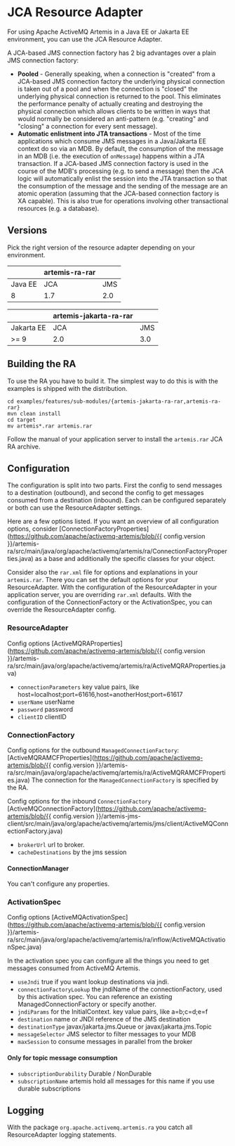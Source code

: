 # JCA Resource Adapter

For using Apache ActiveMQ Artemis in a Java EE or Jakarta EE environment, you
can use the JCA Resource Adapter.

A JCA-based JMS connection factory has 2 big advantages over a plain JMS
connection factory:

- **Pooled** - Generally speaking, when a connection is "created" from a
  JCA-based JMS connection factory the underlying physical connection is taken
  out of a pool and when the connection is "closed" the underlying physical
  connection is returned to the pool. This eliminates the performance penalty
  of actually creating and destroying the physical connection which allows
  clients to be written in ways that would normally be considered an
  anti-pattern (e.g. "creating" and "closing" a connection for every sent
  message).
- **Automatic enlistment into JTA transactions** - Most of the time
  applications which consume JMS messages in a Java/Jakarta EE context do so
  via an MDB. By default, the consumption of the message in an MDB (i.e. the
  execution of `onMessage`) happens within a JTA transaction. If a JCA-based
  JMS connection factory is used in the course of the MDB's processing (e.g. to
  send a message) then the JCA logic will automatically enlist the session into
  the JTA transaction so that the consumption of the message and the sending of
  the message are an atomic operation (assuming that the JCA-based connection
  factory is XA capable). This is also true for operations involving other
  transactional resources (e.g. a database).

## Versions

Pick the right version of the resource adapter depending on your environment.

|         | artemis-ra-rar  |     |
| ------- | --------------- | --- |
| Java EE | JCA             | JMS |
| 8       | 1.7             | 2.0 |

|             | artemis-jakarta-ra-rar |      |
| ----------- | -----------------------| ---- |
| Jakarta EE  | JCA                    | JMS  |
| \>= 9       | 2.0                    | 3.0  | 

## Building the RA
To use the RA you have to build it. The simplest way to do this is with the
examples is shipped with the distribution.

```shell
cd examples/features/sub-modules/{artemis-jakarta-ra-rar,artemis-ra-rar}
mvn clean install
cd target
mv artemis*.rar artemis.rar
```
Follow the manual of your application server to install the `artemis.rar` JCA
RA archive.

## Configuration

The configuration is split into two parts. First the config to send messages
to a destination (outbound), and second the config to get messages consumed
from a destination (inbound). Each can be configured separately or both can use
the ResourceAdapter settings.

Here are a few options listed. If you want an overview of all configuration
options, consider [ConnectionFactoryProperties](https://github.com/apache/activemq-artemis/blob/{{ config.version }}/artemis-ra/src/main/java/org/apache/activemq/artemis/ra/ConnectionFactoryProperties.java)
as a base and additionally the specific classes for your object.

Consider also the `rar.xml` file for options and explanations in your
`artemis.rar`. There you can set the default options for your ResourceAdapter.
With the configuration of the ResourceAdapter in your application server, you
are overriding `rar.xml` defaults. With the configuration of the
ConnectionFactory or the ActivationSpec, you can override the ResourceAdapter
config.

### ResourceAdapter

Config options
[ActiveMQRAProperties](https://github.com/apache/activemq-artemis/blob/{{ config.version }}/artemis-ra/src/main/java/org/apache/activemq/artemis/ra/ActiveMQRAProperties.java)

- `connectionParameters` key value pairs, like host=localhost;port=61616,host=anotherHost;port=61617
- `userName` userName
- `password` password
- `clientID` clientID

### ConnectionFactory

Config options for the outbound `ManagedConnectionFactory`:
[ActiveMQRAMCFProperties](https://github.com/apache/activemq-artemis/blob/{{ config.version }}/artemis-ra/src/main/java/org/apache/activemq/artemis/ra/ActiveMQRAMCFProperties.java)
The connection for the `ManagedConnectionFactory` is specified by the RA.

Config options for the inbound `ConnectionFactory`
[ActiveMQConnectionFactory](https://github.com/apache/activemq-artemis/blob/{{ config.version }}/artemis-jms-client/src/main/java/org/apache/activemq/artemis/jms/client/ActiveMQConnectionFactory.java)
- `brokerUrl` url to broker.
- `cacheDestinations` by the jms session

#### ConnectionManager

You can't configure any properties.

### ActivationSpec

Config options
[ActiveMQActivationSpec](https://github.com/apache/activemq-artemis/blob/{{ config.version }}/artemis-ra/src/main/java/org/apache/activemq/artemis/ra/inflow/ActiveMQActivationSpec.java)

In the activation spec you can configure all the things you need to get
messages consumed from ActiveMQ Artemis.

- `useJndi` true if you want lookup destinations via jndi.
- `connectionFactoryLookup` the jndiName of the connectionFactory, used by this
  activation spec. You can reference an existing ManagedConnectionFactory or
  specify another.
- `jndiParams` for the InitialContext. key value pairs, like a=b;c=d;e=f
- `destination` name or JNDI reference of the JMS destination
- `destinationType` javax/jakarta.jms.Queue or javax/jakarta.jms.Topic
- `messageSelector` JMS selector to filter messages to your MDB
- `maxSession` to consume messages in parallel from the broker

#### Only for topic message consumption

- `subscriptionDurability` Durable / NonDurable
- `subscriptionName` artemis hold all messages for this name if you use durable subscriptions

## Logging

With the package `org.apache.activemq.artemis.ra` you catch all ResourceAdapter logging statements.
